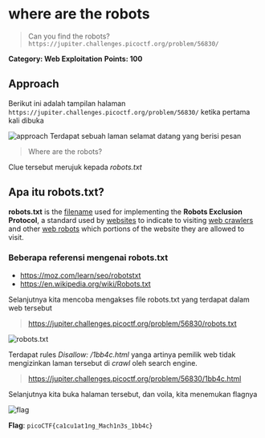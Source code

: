 # where are the robots

>Can you find the robots? `https://jupiter.challenges.picoctf.org/problem/56830/`

**Category: Web Exploitation**
**Points: 100**

## Approach

Berikut ini adalah tampilan halaman ``https://jupiter.challenges.picoctf.org/problem/56830/`` ketika pertama kali dibuka

![approach](approach.png)
Terdapat sebuah laman selamat datang yang berisi pesan
>Where are the robots?

Clue tersebut merujuk kepada *robots.txt*

## Apa itu robots.txt?

**robots.txt** is the [filename](https://en.wikipedia.org/wiki/Filename "Filename") used for implementing the **Robots Exclusion Protocol**, a standard used by [websites](https://en.wikipedia.org/wiki/Website "Website") to indicate to visiting [web crawlers](https://en.wikipedia.org/wiki/Web_crawler "Web crawler") and other [web robots](https://en.wikipedia.org/wiki/Internet_bot "Internet bot") which portions of the website they are allowed to visit.

### Beberapa referensi mengenai robots.txt

- https://moz.com/learn/seo/robotstxt
- https://en.wikipedia.org/wiki/Robots.txt

Selanjutnya kita mencoba mengakses file robots.txt yang terdapat dalam web tersebut

> https://jupiter.challenges.picoctf.org/problem/56830/robots.txt


![robots.txt](robots.png)

Terdapat rules *Disallow: /1bb4c.html* 
yanga artinya pemilik web tidak mengizinkan laman tersebut di *crawl* oleh search engine.

> https://jupiter.challenges.picoctf.org/problem/56830/1bb4c.html

Selanjutnya kita buka halaman tersebut, dan voila, kita menemukan flagnya

![flag](flag.png)

**Flag**: `picoCTF{ca1cu1at1ng_Mach1n3s_1bb4c}`
